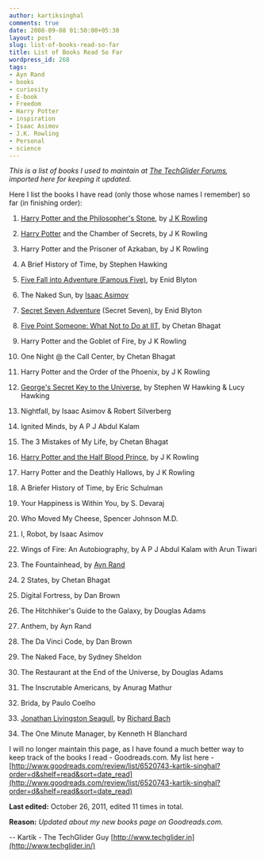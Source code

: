 ```yaml
---
author: kartiksinghal
comments: true
date: 2008-09-08 01:50:00+05:30
layout: post
slug: list-of-books-read-so-far
title: List of Books Read So Far
wordpress_id: 268
tags:
- Ayn Rand
- books
- curiosity
- E-book
- Freedom
- Harry Potter
- inspiration
- Isaac Asimov
- J.K. Rowling
- Personal
- science
---
```


_This is a list of books I used to maintain at [The TechGlider Forums](http://techglider.in/forums), imported here for keeping it updated._

Here I list the books I have read (only those whose names I remember) so far (in finishing order):



	
  1. [Harry Potter and the Philosopher's Stone](http://en.wikipedia.org/wiki/Harry_Potter_and_the_Philosopher%27s_Stone), by [J K Rowling](http://en.wikipedia.org/wiki/J._K._Rowling)

	
  2. [Harry Potter](http://en.wikipedia.org/wiki/Harry_Potter) and the Chamber of Secrets, by J K Rowling

	
  3. Harry Potter and the Prisoner of Azkaban, by J K Rowling

	
  4. A Brief History of Time, by Stephen Hawking

	
  5. [Five Fall into Adventure (Famous Five)](http://www.amazon.com/Five-Fall-into-Adventure-Famous/dp/0340681144%3FSubscriptionId%3D0G81C5DAZ03ZR9WH9X82%26tag%3Dzemanta-20%26linkCode%3Dxm2%26camp%3D2025%26creative%3D165953%26creativeASIN%3D0340681144), by Enid Blyton

	
  6. The Naked Sun, by [Isaac Asimov](http://en.wikipedia.org/wiki/Isaac_Asimov)

	
  7. [Secret Seven Adventure](http://www.amazon.com/Secret-Seven-Adventure-Enid-Blyton/dp/0340917555%3FSubscriptionId%3D0G81C5DAZ03ZR9WH9X82%26tag%3Dzemanta-20%26linkCode%3Dxm2%26camp%3D2025%26creative%3D165953%26creativeASIN%3D0340917555) (Secret Seven), by Enid Blyton

	
  8. [Five Point Someone: What Not to Do at IIT](http://en.wikipedia.org/wiki/Five_Point_Someone_%E2%80%93_What_not_to_do_at_IIT%21), by Chetan Bhagat

	
  9. Harry Potter and the Goblet of Fire, by J K Rowling

	
  10. One Night @ the Call Center, by Chetan Bhagat

	
  11. Harry Potter and the Order of the Phoenix, by J K Rowling

	
  12. [George's Secret Key to the Universe](http://www.amazon.com/Georges-Secret-Universe-Stephen-Hawking/dp/1416954627%3FSubscriptionId%3D0G81C5DAZ03ZR9WH9X82%26tag%3Dzemanta-20%26linkCode%3Dxm2%26camp%3D2025%26creative%3D165953%26creativeASIN%3D1416954627), by Stephen W Hawking & Lucy Hawking

	
  13. Nightfall, by Isaac Asimov & Robert Silverberg

	
  14. Ignited Minds, by A P J Abdul Kalam

	
  15. The 3 Mistakes of My Life, by Chetan Bhagat

	
  16. [Harry Potter and the Half Blood Prince](http://en.wikipedia.org/wiki/Harry_Potter_and_the_Half-Blood_Prince), by J K Rowling

	
  17. Harry Potter and the Deathly Hallows, by J K Rowling

	
  18. A Briefer History of Time, by Eric Schulman

	
  19. Your Happiness is Within You, by S. Devaraj

	
  20. Who Moved My Cheese, Spencer Johnson M.D.

	
  21. I, Robot, by Isaac Asimov

	
  22. Wings of Fire: An Autobiography, by A P J Abdul Kalam with Arun Tiwari

	
  23. The Fountainhead, by [Ayn Rand](http://en.wikipedia.org/wiki/Ayn_Rand)

	
  24. 2 States, by Chetan Bhagat

	
  25. Digital Fortress, by Dan Brown

	
  26. The Hitchhiker's Guide to the Galaxy, by Douglas Adams

	
  27. Anthem, by Ayn Rand

	
  28. The Da Vinci Code, by Dan Brown

	
  29. The Naked Face, by Sydney Sheldon

	
  30. The Restaurant at the End of the Universe, by Douglas Adams

	
  31. The Inscrutable Americans, by Anurag Mathur

	
  32. Brida, by Paulo Coelho

	
  33. [Jonathan Livingston Seagull](http://en.wikipedia.org/wiki/Jonathan_Livingston_Seagull), by [Richard Bach](http://en.wikipedia.org/wiki/Richard_Bach)

	
  34. The One Minute Manager, by Kenneth H Blanchard


I will no longer maintain this page, as I have found a much better way to keep track of the books I read - Goodreads.com. My list here - [http://www.goodreads.com/review/list/6520743-kartik-singhal?order=d&shelf=read&sort=date_read](http://www.goodreads.com/review/list/6520743-kartik-singhal?order=d&shelf=read&sort=date_read)

**Last edited:** October 26, 2011, edited 11 times in total.


**Reason:** _Updated about my new books page on Goodreads.com._


--
Kartik - The TechGlider Guy
[http://www.techglider.in](http://www.techglider.in/)
